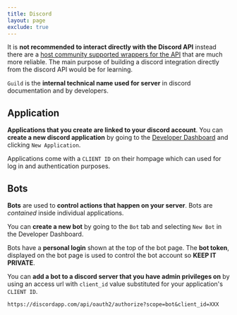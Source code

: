 ```yaml
---
title: Discord
layout: page
exclude: true
---
```


It is **not recommended to interact directly with the Discord API** instead there are a [host community supported wrappers for the API](https://discord.com/developers/docs/topics/community-resources#libraries) that are much more reliable. The main purpose of building a discord integration directly from the discord API would be for learning.

`Guild` is the **internal technical name used for server** in discord documentation and by developers.

## Application

**Applications that you create are linked to your discord account**. You can **create a new discord application** by going to the [Developer Dashboard](https://discord.com/developers/applications/) and clicking `New Application`.

Applications come with a `CLIENT ID` on their hompage which can used for log in and authentication purposes.

## Bots

**Bots** are used to **control actions that happen on your server**. Bots are *contained* inside individual applications.

You can **create a new bot** by going to the `Bot` tab and selecting `New Bot` in the Developer Dashboard.

Bots have a **personal login** shown at the top of the bot page. The **bot token**, displayed on the bot page is used to control the bot account so **KEEP IT PRIVATE**.

You can **add a bot to a discord server that you have admin privileges on** by using an access url with `client_id` value substituted for your application's `CLIENT ID`.
```http
https://discordapp.com/api/oauth2/authorize?scope=bot&client_id=XXX
```






<!--stackedit_data:
eyJoaXN0b3J5IjpbNTczMTA2NTMsLTgyNTQ5NjA4OSwyMDkxOD
kzNjU0LC0yMDQ0NDE5NDk1XX0=
-->